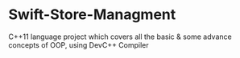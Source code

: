# Swift-Store-Managment
C++11 language project which covers all the basic &amp; some advance concepts of OOP, using DevC++ Compiler
